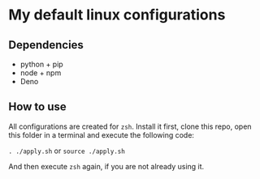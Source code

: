 # My default linux configurations

## Dependencies

- python + pip
- node + npm
- Deno

## How to use

All configurations are created for `zsh`. Install it first, clone this repo, open this folder in a terminal and execute the following code:

`. ./apply.sh` or `source ./apply.sh`

And then execute `zsh` again, if you are not already using it.
